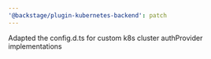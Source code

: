 ```yaml
---
'@backstage/plugin-kubernetes-backend': patch
---
```


Adapted the config.d.ts for custom k8s cluster authProvider implementations
